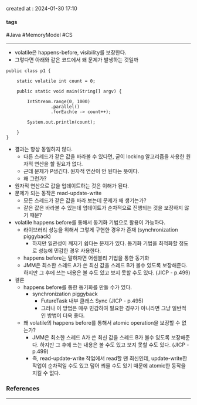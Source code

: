 created at : 2024-01-30 17:10

#### tags

#Java #MemoryModel #CS 

--- 

- volatile은 happens-before, visibility를 보장한다.
- 그렇다면 아래와 같은 코드에서 왜 문제가 발생하는 것일까
```
public class p1 {  
  
    static volatile int count = 0;  
  
    public static void main(String[] argv) {  
  
        IntStream.range(0, 1000)  
                 .parallel()  
                 .forEach(e -> count++);  
  
        System.out.println(count);  
  
    }  
}

```

- 결과는 항상 동일하지 않다.
	- 다른 스레드가 같은 값을 바라볼 수 있다면, 굳이 locking 알고리즘을 사용한 원자적 연산을 할 필요가 없다.
	- 근데 문제가 P생긴다. 원자적 연산이 안 된다는 뜻이다.
	- 왜 그런가?
- 원자적 연산으로 값을 업데이트하는 것은 이해가 된다.
- 문제가 되는 동작은 read-update-write
	- 모든 스레드가 같은 값을 바라 보는데 문제가 왜 생기는가?
	- 같은 값은 바라볼 수 있는데 업데이트가 순차적으로 진행되는 것을 보장하지 않기 때문?
- volatile happens before를 통해서 동기화 기법으로 활용이 가능하다. 
	- 라이브러리 성능을 위해서 그렇게 구현한 경우가 존재 (synchronization piggyback)
		- 하지만 일관성이 깨지기 쉽다는 문제가 있다. 동기화 기법을 최적화할 정도로 성능에 민감한 경우 사용한다.
	- happens before는 말하자면 어셈블리 기법을 통한 동기화
	- JMM은 최소한 스레드 A가 쓴 최신 값을 스레드 B가 볼수 있도록 보장해준다. 하지만 그 후에 쓰는 내용은 볼 수도 있고 보지 못할 수도 있다. (JICP - p.499)
- 결론
	- happens before를 통한 동기화를 만들 수가 있다.
		- synchronization piggyback
			- FutureTask 내부 클래스 Sync (JICP - p.495)
			- 그러나 이 방법은 매우 민감하여 필요한 경우가 아니라면 그냥 일반적인 방법이 더욱 좋다.
	- 왜 volatile의 happens before를 통해서 atomic operation을 보장할 수 없는가?
		- JMM은 최소한 스레드 A가 쓴 최신 값을 스레드 B가 볼수 있도록 보장해준다. 하지만 그 후에 쓰는 내용은 볼 수도 있고 보지 못할 수도 있다. (JICP - p.499)
		- 즉, read-update-write 작업에서 read할 땐 최신인데, update-write한 작업이 순차적일 수도 있고 덮어 씌울 수도 있기 때문에 atomic한 동작을 지킬 수 없다.
### References
---
[]()
